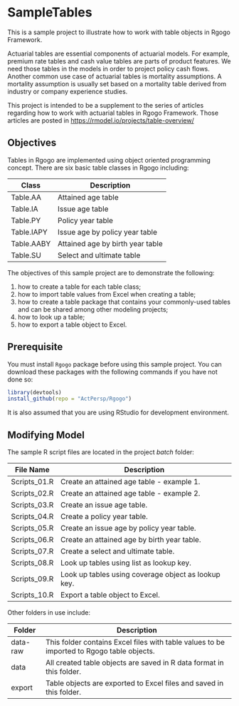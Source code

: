 # SampleTables

This is a sample project to illustrate how to work with table objects in Rgogo Framework.

Actuarial tables are essential components of actuarial models. For example, premium rate tables and cash value tables are parts of product features. We need those tables in the models in order to project policy cash flows. Another common use case of actuarial tables is mortality assumptions. A mortality assumption is usually set based on a mortality table derived from industry or company experience studies.

This project is intended to be a supplement to the series of articles regarding how to work with actuarial tables in Rgogo Framework.  Those articles are posted in https://rmodel.io/projects/table-overview/

## Objectives

Tables in Rgogo are implemented using object oriented programming concept.  There are six basic table classes in Rgogo including:

| Class | Description |
| --- | --- |
| Table.AA | Attained age table |
| Table.IA | Issue age table |
| Table.PY | Policy year table |
| Table.IAPY | Issue age by policy year table | 
| Table.AABY | Attained age by birth year table | 
| Table.SU | Select and ultimate table | Select table: two-dimensional <br> Ultimate table: one-dimensional | Issue age and policy year |

The objectives of this sample project are to demonstrate the following:
1. how to create a table for each table class;
2. how to import table values from Excel when creating a table;
3. how to create a table package that contains your commonly-used tables and can be shared among other modeling projects;
4. how to look up a table;
5. how to export a table object to Excel.

## Prerequisite

You must install `Rgogo` package before using this sample project.  You can download these packages with the following commands if you have not done so:

```R
library(devtools)
install_github(repo = "ActPersp/Rgogo")
```

It is also assumed that you are using RStudio for development environment.

## Modifying Model

The sample R script files are located in the project _batch_ folder:

| File Name | Description |
| --- | --- |
| Scripts_01.R | Create an attained age table - example 1. |
| Scripts_02.R | Create an attained age table - example 2. |
| Scripts_03.R | Create an issue age table. |
| Scripts_04.R | Create a policy year table. |
| Scripts_05.R | Create an issue age by policy year table. |
| Scripts_06.R | Create an attained age by birth year table. |
| Scripts_07.R | Create a select and ultimate table. |
| Scripts_08.R | Look up tables using list as lookup key. |
| Scripts_09.R | Look up tables using coverage object as lookup key. |
| Scripts_10.R | Export a table object to Excel. |

Other folders in use include:

| Folder | Description |
| --- | --- |
| data-raw | This folder contains Excel files with table values to be imported to Rgogo table objects. |
| data | All created table objects are saved in R data format in this folder. |
| export | Table objects are exported to Excel files and saved in this folder. |






